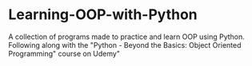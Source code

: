 # Learning-OOP-with-Python
A collection of programs made to practice and learn OOP using Python.  Following along with the "Python - Beyond the Basics: Object Oriented Programming" course on Udemy"
